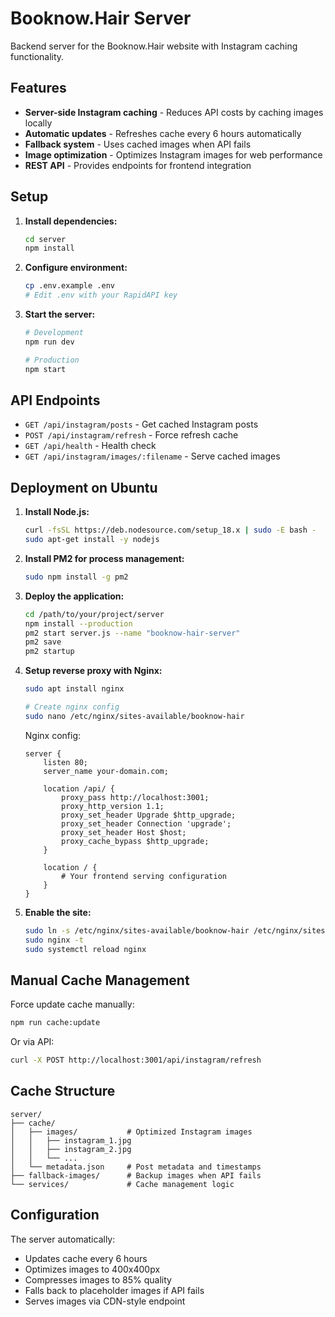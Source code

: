 # Booknow.Hair Server

Backend server for the Booknow.Hair website with Instagram caching functionality.

## Features

- **Server-side Instagram caching** - Reduces API costs by caching images locally
- **Automatic updates** - Refreshes cache every 6 hours automatically
- **Fallback system** - Uses cached images when API fails
- **Image optimization** - Optimizes Instagram images for web performance
- **REST API** - Provides endpoints for frontend integration

## Setup

1. **Install dependencies:**

   ```bash
   cd server
   npm install
   ```

2. **Configure environment:**

   ```bash
   cp .env.example .env
   # Edit .env with your RapidAPI key
   ```

3. **Start the server:**

   ```bash
   # Development
   npm run dev

   # Production
   npm start
   ```

## API Endpoints

- `GET /api/instagram/posts` - Get cached Instagram posts
- `POST /api/instagram/refresh` - Force refresh cache
- `GET /api/health` - Health check
- `GET /api/instagram/images/:filename` - Serve cached images

## Deployment on Ubuntu

1. **Install Node.js:**

   ```bash
   curl -fsSL https://deb.nodesource.com/setup_18.x | sudo -E bash -
   sudo apt-get install -y nodejs
   ```

2. **Install PM2 for process management:**

   ```bash
   sudo npm install -g pm2
   ```

3. **Deploy the application:**

   ```bash
   cd /path/to/your/project/server
   npm install --production
   pm2 start server.js --name "booknow-hair-server"
   pm2 save
   pm2 startup
   ```

4. **Setup reverse proxy with Nginx:**

   ```bash
   sudo apt install nginx

   # Create nginx config
   sudo nano /etc/nginx/sites-available/booknow-hair
   ```

   Nginx config:

   ```nginx
   server {
       listen 80;
       server_name your-domain.com;

       location /api/ {
           proxy_pass http://localhost:3001;
           proxy_http_version 1.1;
           proxy_set_header Upgrade $http_upgrade;
           proxy_set_header Connection 'upgrade';
           proxy_set_header Host $host;
           proxy_cache_bypass $http_upgrade;
       }

       location / {
           # Your frontend serving configuration
       }
   }
   ```

5. **Enable the site:**
   ```bash
   sudo ln -s /etc/nginx/sites-available/booknow-hair /etc/nginx/sites-enabled/
   sudo nginx -t
   sudo systemctl reload nginx
   ```

## Manual Cache Management

Force update cache manually:

```bash
npm run cache:update
```

Or via API:

```bash
curl -X POST http://localhost:3001/api/instagram/refresh
```

## Cache Structure

```
server/
├── cache/
│   ├── images/           # Optimized Instagram images
│   │   ├── instagram_1.jpg
│   │   ├── instagram_2.jpg
│   │   └── ...
│   └── metadata.json     # Post metadata and timestamps
├── fallback-images/      # Backup images when API fails
└── services/             # Cache management logic
```

## Configuration

The server automatically:

- Updates cache every 6 hours
- Optimizes images to 400x400px
- Compresses images to 85% quality
- Falls back to placeholder images if API fails
- Serves images via CDN-style endpoint
